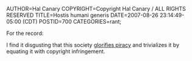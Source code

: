 AUTHOR=Hal Canary
COPYRIGHT=Copyright Hal Canary / ALL RIGHTS RESERVED
TITLE=Hostis humani generis
DATE=2007-08-26 23:14:49-05:00 (CDT)
POSTID=700
CATEGORIES=rant;

For the record:

I find it disgusting that this society [glorifies piracy](/isbn/?0152053530/Pirates+Dont+Change+Diapers) and trivializes it by equating it with copyright infringement.

